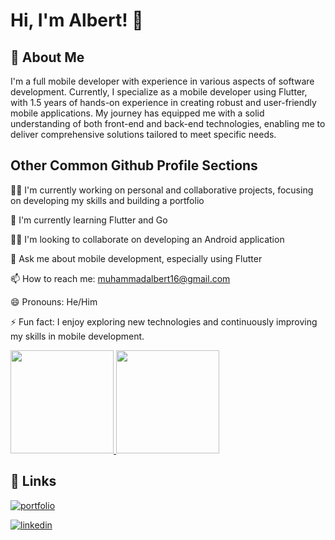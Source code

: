 
# Hi, I'm Albert! 👋

## 🚀 About Me
I'm a full mobile developer with experience in various aspects of software development. Currently, I specialize as a mobile developer using Flutter, with 1.5 years of hands-on experience in creating robust and user-friendly mobile applications. My journey has equipped me with a solid understanding of both front-end and back-end technologies, enabling me to deliver comprehensive solutions tailored to meet specific needs.

## Other Common Github Profile Sections
👩‍💻 I'm currently working on personal and collaborative projects, focusing on developing my skills and building a portfolio

🧠 I'm currently learning Flutter and Go

👯‍♀️ I'm looking to collaborate on developing an Android application

💬 Ask me about mobile development, especially using Flutter

📫 How to reach me: muhammadalbert16@gmail.com

😄 Pronouns: He/Him

⚡️ Fun fact: I enjoy exploring new technologies and continuously improving my skills in mobile development.

<p align="left">
<a href="https://github.com/Albertna16">
  <img height="165em" src="https://github-readme-stats-eight-theta.vercel.app/api?username=Albertna16&show_icons=true&theme=algolia&include_all_commits=true&count_private=true"/>
  <img height="165em" src="https://github-readme-stats-eight-theta.vercel.app/api/top-langs/?username=Albertna16&layout=compact&langs_count=8&theme=algolia"/>
</a>
</p>

## 🔗 Links
[![portfolio](https://img.shields.io/badge/my_portfolio-000?style=for-the-badge&logo=ko-fi&logoColor=white)](https://drive.google.com/file/d/1Kmrat3cB8nfgBva11YSMZQMk0w9_mpgG/view?usp=drive_link)

[![linkedin](https://img.shields.io/badge/linkedin-0A66C2?style=for-the-badge&logo=linkedin&logoColor=white)](https://www.linkedin.com/in/muhammad-albert-169735221/)
